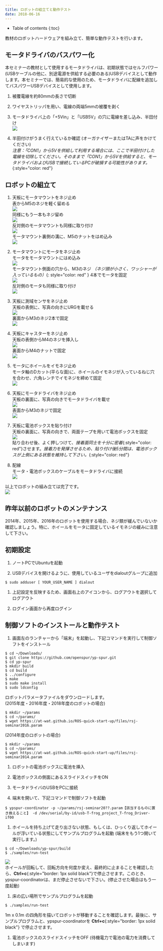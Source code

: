 ```yaml
---
title: ロボットの組立てと動作テスト
date: 2018-06-16
---
```


- Table of contents
{:toc}

教材のロボットハードウェアを組み立て、簡単な動作テストを行います。

## モータドライバのバスパワー化

本セミナーの教材として使用するモータドライバは、初期状態ではセルフパワー(USBケーブルの他に、別途電源を供給する必要のある)USBデバイスとして動作します。本セミナーでは、簡易的な使用のため、モータドライバに配線を追加してバスパワーUSBデバイスとして使用します。

1. 被覆電線を約80mmの長さで切断

1. ワイヤストリッパを用い、電線の両端5mmの被覆を剥く

1. モータドライバ上の「+5Vin」と「USB5V」の穴に電線を差し込み、半田付け  
  ![](images/bus-power.jpg)

1. 半田付けがうまく行えているか確認 (オーガナイザーまたはTAに声をかけてください)  
  _注意：「CON1」から5Vを供給して利用する場合には、ここで半田付けした電線を切除してください。そのままで「CON1」から5Vを供給すると、モータドライバおよびUSBで接続しているPCが破損する可能性があります。_{:style="color: red"}

## ロボットの組立て

1.  天板にモータマウントをネジ止め  
  表からM5のネジを軽く留める  
  ![](images/assembly_mount1.jpg)  
  同様にもう一本もネジ留め  
  ![](images/assembly_mount2.jpg)  
  反対側のモータマウントも同様に取り付け  
  ![](images/assembly_mount3.jpg)  
  モータマウント裏側の溝に、M5のナットをはめ込み  
  ![](images/assembly_mount4.jpg)

1.  モータマウントにモータをネジ止め  
  モータをモータマウントにはめ込み  
  ![](images/assembly_motor1.jpg)  
  モータマウント側面の穴から、M3のネジ _（ネジ頭が小さく、ワッシャーが入っているもの）_{: style="color: red" } 4本でモータを固定  
  ![](images/assembly_motor2.jpg)  
  反対側のモータも同様に取り付け  
  ![](images/assembly_motor3.jpg)

1.  天板に測域センサをネジ止め  
  天板の表側に、写真の向きにURGを載せる  
  ![](images/assembly_urg1.jpg)  
  裏面からM3のネジ2本で固定  
  ![](images/assembly_urg2.jpg)

1.  天板にキャスターをネジ止め  
  天板の表側からM4のネジを挿入し  
  ![](images/assembly_caster1.jpg)  
  裏面からM4のナットで固定  
  ![](images/assembly_caster2.jpg)

1.  モータにホイールをイモネジ止め  
  モータ軸のDカット(平らな面)に、ホイールのイモネジが入っているねじ穴を合わせ、六角レンチでイモネジを締めて固定  
  ![](images/assembly_wheel.jpg)

1.  天板にモータドライバをネジ止め  
  天板の裏面に、写真の向きでモータドライバを載せ  
  ![](images/assembly_driver1.jpg)  
  表面からM3のネジで固定  
  ![](images/assembly_driver2.jpg)

1.  天板に電池ボックスを貼り付け  
  天板の裏面に、写真の向きで、両面テープを用いて電池ボックスを固定  
  ![](images/assembly_battery.jpg)  
  貼り合わせ後、よく押しつけて、_接着面同士を十分に密着_{:style="color: red"}させます。_接着力を発揮させるため、貼り付け後5分間は、電池ボックスが上側にある状態を維持して下さい。_{:style="color: red"}

1.  配線  
  モータ・電池ボックスのケーブルをモータドライバに接続  
  ![](images/assembly_cable.jpg)  

以上でロボットの組み立ては完了です。  
![](images/robot.jpg)

## 昨年以前のロボットのメンテナンス

2014年、2015年、2016年のロボットを使用する場合、ネジ類が緩んでいないか確認しましょう。特に、ホイールをモータに固定しているイモネジの緩みに注意して下さい。

## 初期設定

1.  ノートPCでUbuntuを起動

1.  USBデバイスを開けるように、使用しているユーザをdialoutグループに追加
```shell
$ sudo adduser [ YOUR_USER_NAME ] dialout
```

1.  上記設定を反映するため、画面右上のアイコンから、ログアウトを選択してログアウト

1.  ログイン画面から再度ログイン

## 制御ソフトのインストールと動作テスト

1.  画面左のランチャーから「端末」を起動し、下記コマンドを実行して制御ソフトをインストール
```shell
$ cd ~/Downloads/
$ git clone https://github.com/openspur/yp-spur.git
$ cd yp-spur
$ mkdir build
$ cd build
$ ../configure
$ make
$ sudo make install
$ sudo ldconfig
```  
  ロボットパラメータファイルをダウンロードします。  
  (2015年度・2016年度・2018年度のロボットの場合)
```shell
$ mkdir ~/params
$ cd ~/params/
$ wget https://at-wat.github.io/ROS-quick-start-up/files/rsj-seminar2016.param
```  
  (2014年度のロボットの場合)
```shell  
$ mkdir ~/params
$ cd ~/params/
$ wget https://at-wat.github.io/ROS-quick-start-up/files/rsj-seminar2014.param
```
1.  ロボットの電池ボックスに電池を挿入

1.  電池ボックスの側面にあるスライドスイッチをON

1.  モータドライバのUSBをPCに接続

1.  端末を開いて、下記コマンドで制御ソフトを起動
```shell
$ ypspur-coordinator -p ~/params/rsj-seminar20??.param【該当するものに置き換えること】 -d /dev/serial/by-id/usb-T-frog_project_T-frog_Driver-if00
```

1.  ホイールを持ち上げて走り出さない状態、もしくは、ひっくり返してホイールが浮いている状態にしてサンプルプログラムを起動 (端末をもう1つ開いて実行します。)
```shell
$ cd ~/Downloads/yp-spur/build
$ ./samples/run-test
```  
  ![](pic/run-test.png)  
  ホイールが回転して、回転方向を何度か変え、最終的に止まることを確認したら、__Ctrl+c__{:style="border: 1px solid black"}で停止させます。このとき、ypspur-coordinatorは、まだ停止させないで下さい。(停止させた場合はもう一度起動)

1.  床の広い場所でサンプルプログラムを起動
```shell
$ ./samples/run-test
```  
  1m x 0.1m の四角形を描いてロボットが移動することを確認します。最後に、サンプルプログラムと、ypspur-coordinatorを  __Ctrl+c__{:style="border: 1px solid black"}  で停止させます。

1.  電池ボックスのスライドスイッチをOFF (待機電力で電池の電力を消費してしまいます)
